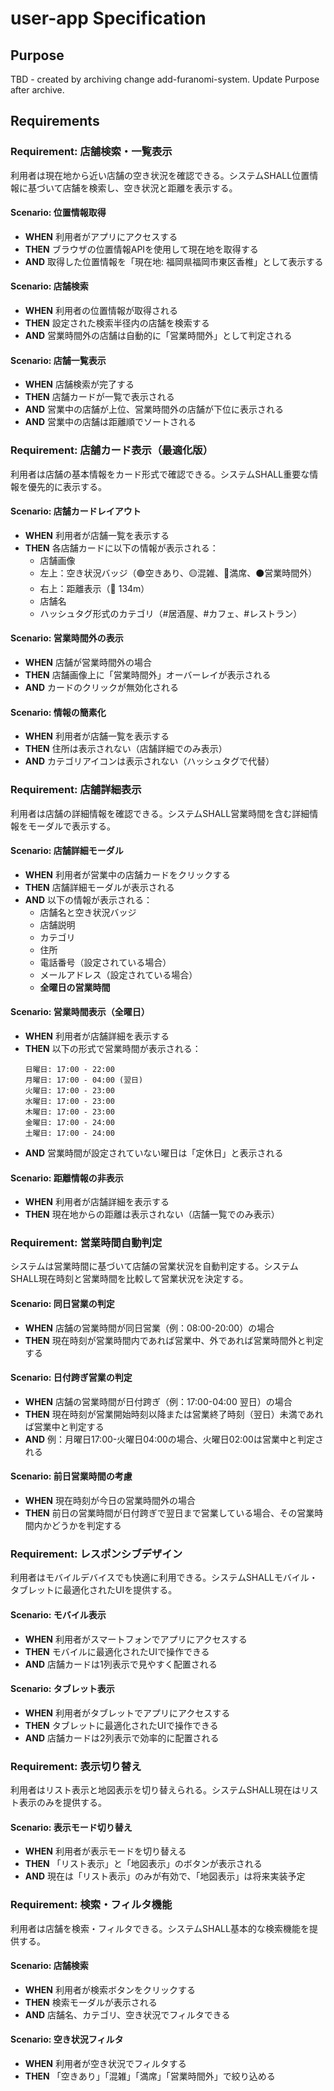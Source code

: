 # user-app Specification

## Purpose
TBD - created by archiving change add-furanomi-system. Update Purpose after archive.
## Requirements
### Requirement: 店舗検索・一覧表示
利用者は現在地から近い店舗の空き状況を確認できる。システムSHALL位置情報に基づいて店舗を検索し、空き状況と距離を表示する。

#### Scenario: 位置情報取得
- **WHEN** 利用者がアプリにアクセスする
- **THEN** ブラウザの位置情報APIを使用して現在地を取得する
- **AND** 取得した位置情報を「現在地: 福岡県福岡市東区香椎」として表示する

#### Scenario: 店舗検索
- **WHEN** 利用者の位置情報が取得される
- **THEN** 設定された検索半径内の店舗を検索する
- **AND** 営業時間外の店舗は自動的に「営業時間外」として判定される

#### Scenario: 店舗一覧表示
- **WHEN** 店舗検索が完了する
- **THEN** 店舗カードが一覧で表示される
- **AND** 営業中の店舗が上位、営業時間外の店舗が下位に表示される
- **AND** 営業中の店舗は距離順でソートされる

### Requirement: 店舗カード表示（最適化版）
利用者は店舗の基本情報をカード形式で確認できる。システムSHALL重要な情報を優先的に表示する。

#### Scenario: 店舗カードレイアウト
- **WHEN** 利用者が店舗一覧を表示する
- **THEN** 各店舗カードに以下の情報が表示される：
  - 店舗画像
  - 左上：空き状況バッジ（🟢空きあり、🟡混雑、🔴満席、⚫営業時間外）
  - 右上：距離表示（📍 134m）
  - 店舗名
  - ハッシュタグ形式のカテゴリ（#居酒屋、#カフェ、#レストラン）

#### Scenario: 営業時間外の表示
- **WHEN** 店舗が営業時間外の場合
- **THEN** 店舗画像上に「営業時間外」オーバーレイが表示される
- **AND** カードのクリックが無効化される

#### Scenario: 情報の簡素化
- **WHEN** 利用者が店舗一覧を表示する
- **THEN** 住所は表示されない（店舗詳細でのみ表示）
- **AND** カテゴリアイコンは表示されない（ハッシュタグで代替）

### Requirement: 店舗詳細表示
利用者は店舗の詳細情報を確認できる。システムSHALL営業時間を含む詳細情報をモーダルで表示する。

#### Scenario: 店舗詳細モーダル
- **WHEN** 利用者が営業中の店舗カードをクリックする
- **THEN** 店舗詳細モーダルが表示される
- **AND** 以下の情報が表示される：
  - 店舗名と空き状況バッジ
  - 店舗説明
  - カテゴリ
  - 住所
  - 電話番号（設定されている場合）
  - メールアドレス（設定されている場合）
  - **全曜日の営業時間**

#### Scenario: 営業時間表示（全曜日）
- **WHEN** 利用者が店舗詳細を表示する
- **THEN** 以下の形式で営業時間が表示される：
  ```
  日曜日: 17:00 - 22:00
  月曜日: 17:00 - 04:00 (翌日)
  火曜日: 17:00 - 23:00
  水曜日: 17:00 - 23:00
  木曜日: 17:00 - 23:00
  金曜日: 17:00 - 24:00
  土曜日: 17:00 - 24:00
  ```
- **AND** 営業時間が設定されていない曜日は「定休日」と表示される

#### Scenario: 距離情報の非表示
- **WHEN** 利用者が店舗詳細を表示する
- **THEN** 現在地からの距離は表示されない（店舗一覧でのみ表示）

### Requirement: 営業時間自動判定
システムは営業時間に基づいて店舗の営業状況を自動判定する。システムSHALL現在時刻と営業時間を比較して営業状況を決定する。

#### Scenario: 同日営業の判定
- **WHEN** 店舗の営業時間が同日営業（例：08:00-20:00）の場合
- **THEN** 現在時刻が営業時間内であれば営業中、外であれば営業時間外と判定する

#### Scenario: 日付跨ぎ営業の判定
- **WHEN** 店舗の営業時間が日付跨ぎ（例：17:00-04:00 翌日）の場合
- **THEN** 現在時刻が営業開始時刻以降または営業終了時刻（翌日）未満であれば営業中と判定する
- **AND** 例：月曜日17:00-火曜日04:00の場合、火曜日02:00は営業中と判定される

#### Scenario: 前日営業時間の考慮
- **WHEN** 現在時刻が今日の営業時間外の場合
- **THEN** 前日の営業時間が日付跨ぎで翌日まで営業している場合、その営業時間内かどうかを判定する

### Requirement: レスポンシブデザイン
利用者はモバイルデバイスでも快適に利用できる。システムSHALLモバイル・タブレットに最適化されたUIを提供する。

#### Scenario: モバイル表示
- **WHEN** 利用者がスマートフォンでアプリにアクセスする
- **THEN** モバイルに最適化されたUIで操作できる
- **AND** 店舗カードは1列表示で見やすく配置される

#### Scenario: タブレット表示
- **WHEN** 利用者がタブレットでアプリにアクセスする
- **THEN** タブレットに最適化されたUIで操作できる
- **AND** 店舗カードは2列表示で効率的に配置される

### Requirement: 表示切り替え
利用者はリスト表示と地図表示を切り替えられる。システムSHALL現在はリスト表示のみを提供する。

#### Scenario: 表示モード切り替え
- **WHEN** 利用者が表示モードを切り替える
- **THEN** 「リスト表示」と「地図表示」のボタンが表示される
- **AND** 現在は「リスト表示」のみが有効で、「地図表示」は将来実装予定

### Requirement: 検索・フィルタ機能
利用者は店舗を検索・フィルタできる。システムSHALL基本的な検索機能を提供する。

#### Scenario: 店舗検索
- **WHEN** 利用者が検索ボタンをクリックする
- **THEN** 検索モーダルが表示される
- **AND** 店舗名、カテゴリ、空き状況でフィルタできる

#### Scenario: 空き状況フィルタ
- **WHEN** 利用者が空き状況でフィルタする
- **THEN** 「空きあり」「混雑」「満席」「営業時間外」で絞り込める

